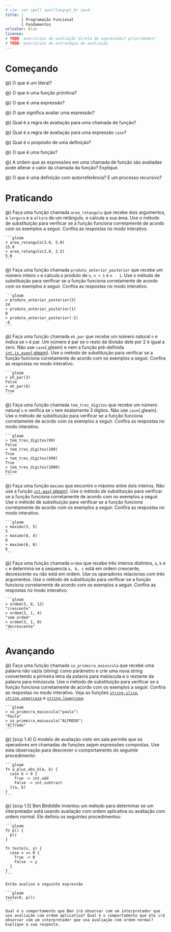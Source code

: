 ```yaml
---
# vim: set spell spelllang=pt_br sw=4:
title: |
       | Programação Funcional
       | Fundamentos
urlcolor: Blue
license:
# TODO: exercícios de avaliação direta de expressões? prioridades?
# TODO: exercícios de estratégia de avaliação
---
```


# Começando

@) O que é um literal?

@) O que é uma função primitiva?

@) O que é uma expressão?

@) O que significa avaliar uma expressão?

@) Qual é a regra de avaliação para uma chamada de função?

@) Qual é a regra de avaliação para uma expressão `case`?

@) Qual é o propósito de uma definição?

@) O que é uma função?

@) A ordem que as expressões em uma chamada de função são avaliadas pode alterar o valor da chamada da função? Explique.

@) O que é uma definição com autorreferência? E um processo recursivo?


# Praticando


<!-- Funções diretas com números e strings -->

<!--
Na implementação dos exercício a seguir use apenas as funções presentes no material "Resumo da linguagem Racket" disponível na página da disciplina.
-->

@) Faça uma função chamada `area_retangulo` que recebe dois argumentos, a `largura` e a `altura` de um retângulo, e calcula a sua área. Use o método de substituição para verificar se a função funciona corretamente de acordo com os exemplos a seguir. Confira as respostas no modo interativo.

    ```gleam
    > area_retangulo(3.0, 5.0)
    15.0
    > area_retangulo(2.0, 2.5)
    5.0
    ```


@) Faça uma função chamada `produto_anterior_posterior` que recebe um número inteiro `n` e calcula o produto de `n`, `n + 1` e `n - 1`. Use o método de substituição para verificar se a função funciona corretamente de acordo com os exemplos a seguir. Confira as respostas no modo interativo.

    ```gleam
    > produto_anterior_posterior(3)
    24
    > produto_anterior_posterior(1)
    0
    > produto_anterior_posterior(-2)
    -6
    ```


<!-- Predicados -->

@) Faça uma função chamada `eh_par` que recebe um número natural `n` e indica se `n` é par. Um número é par se o resto da divisão dele por 2 é igual a zero. Não use `case`{.gleam} e nem a função pré-definida [`int.is_even`{.gleam}](https://hexdocs.pm/gleam_stdlib/gleam/int.html#is_even). Use o método de substituição para verificar se a função funciona corretamente de acordo com os exemplos a seguir. Confira as respostas no modo interativo.

    ```gleam
    > eh_par(3)
    False
    > eh_par(6)
    True
    ```


@) Faça uma função chamada `tem_tres_digitos` que recebe um número natural `n` e verifica se `n` tem exatamente 3 dígitos. Não use `case`{.gleam}. Use o método de substituição para verificar se a função funciona corretamente de acordo com os exemplos a seguir. Confira as respostas no modo interativo.

    ```gleam
    > tem_tres_digitos(99)
    False
    > tem_tres_digitos(100)
    True
    > tem_tres_digitos(999)
    True
    > tem_tres_digitos(1000)
    False
    ```


<!-- Condicional -->

@) Faça uma função `maximo` que encontre o máximo entre dois inteiros. Não use a função [`int.max`{.gleam}](https://hexdocs.pm/gleam_stdlib/gleam/int.html#max). Use o método de substituição para verificar se a função funciona corretamente de acordo com os exemplos a seguir. Use o método de substituição para verificar se a função funciona corretamente de acordo com os exemplos a seguir. Confira as respostas no modo interativo.

    ```gleam
    > maximo(3, 5)
    5
    > maximo(8, 4)
    8
    > maximo(6, 6)
    6
    ```


@) Faça uma função chamada `ordem` que recebe três inteiros distintos, `a`, `b` e `c` e determina se a sequencia `a, b, c` está em ordem crescente, decrescente ou não está em ordem. Use os operadores relacionas com três argumentos. Use o método de substituição para verificar se a função funciona corretamente de acordo com os exemplos a seguir. Confira as respostas no modo interativo.

    ```gleam
    > ordem(3, 8, 12)
    "crescente"
    > ordem(3, 1, 4)
    "sem ordem"
    > ordem(3, 1, 0)
    "decrescente"
    ```


# Avançando

<!-- Desafios -->

@) Faça uma função chamada `so_primeira_maiuscula` que recebe uma palavra não vazia (string) como parâmetro e crie uma nova string convertendo a primeira letra da palavra para maiúscula e o restante da palavra para minúscula. Use o método de substituição para verificar se a função funciona corretamente de acordo com os exemplos a seguir. Confira as respostas no modo interativo. Veja as funções [`string.slice`](https://hexdocs.pm/gleam_stdlib/gleam/string.html#slice), [`string.uppercase`](https://hexdocs.pm/gleam_stdlib/gleam/string.html#uppercase) e [`string.lowercase`](https://hexdocs.pm/gleam_stdlib/gleam/string.html#lowercase).

    ```gleam
    > so_primeira_maiuscula("paula")
    "Paula"
    > so_primeira_maiuscula("ALFREDO")
    "Alfredo"
    ```

@) [sicp 1.4] O modelo de avaliação visto em sala permite que os operadores em chamadas de funções sejam expressões compostas. Use esta observação para descrever o comportamento do seguinte procedimento:

    ```gleam
    fn a_plus_abs_b(a, b) {
      case b > 0 {
        True -> int.add
        False -> int.subtract
      }(a, b)
    }
    ```

@) [sicp 1.5] Ben Bitdiddle inventou um método para determinar se um interpretador está usando avaliação com ordem aplicativa ou avaliação com ordem normal. Ele definiu os seguintes procedimentos:

    ```gleam
    fn p() {
      p()
    }

    fn teste(x, y) {
      case x == 0 {
        True -> 0
        False -> y
      }
    }
    ```

    Então avaliou a seguinte expressão

    ```gleam
    teste(0, p())
    ```

    Qual é o comportamento que Ben irá observar com um interpretador que usa avaliação com ordem aplicativa? Qual é o comportamento que ele irá observar com um interpretador que usa avaliação com ordem normal? Explique a sua resposta.
